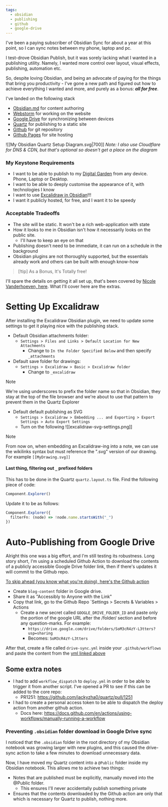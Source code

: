 ```yaml
---
tags:
  - obsidian
  - publishing
  - github
  - google-drive
---
```

I've been a paying subscriber of Obsidian Sync for about a year at this point, so I can sync notes between my phone, laptop and pc.

I test-drove Obsidian Publish, but it was sorely lacking what I wanted in a publishing utility. 
Namely, I wanted more control over layout, visual effects, publishing, automation etc.

So, despite loving Obsidian, and being an advocate of paying for the things that bring you productivity - I've gone a new path and figured out how to achieve everything I wanted and more, and purely as a bonus: ***all for free***. 

I've landed on the following stack
- [Obsidian.md](https://obsidian.md/) for content authoring
- [Webstorm](https://www.jetbrains.com/webstorm/) for working on the website
- [Google Drive](https://drive.google.com/) for synchronizing between devices
- [Quartz](https://quartz.jzhao.xyz/) for publishing to a static site
- [Github](https://github.com/) for git repository
- [Github Pages](https://pages.github.com/) for site hosting

![[My Obsidian Quartz Setup Diagram.svg|700]]
*Note: I also use Cloudflare for DNS & CDN, but that's optional so doesn't get a place on the diagram*

### My Keystone Requirements
- I want to be able to publish to my [Digital Garden](index.md) from any device. Phone, Laptop or Desktop.
- I want to be able to deeply customise the appearance of it, with technologies I know
- I want to use [Excalidraw in Obsidian](https://github.com/zsviczian/obsidian-excalidraw-plugin)!!!
- I want it publicly hosted, for free, and I want it to be speedy

### Acceptable Tradeoffs
- The site will be static. It won't be a rich web-application with state 
- How it looks to me in Obsidian isn't how it necessarily looks on the public site. 
	- I'll have to keep an eye on that
- Publishing doesn't need to be immediate, it can run on a schedule in the background
- Obsidian plugins are not thoroughly supported, but the essentials already work and others can be built with enough know-how

> [!tip] As a Bonus, It's Totally free!


I'll spare the details on getting it all set up, that's been covered by [Nicole Vanderhoeven, here](https://notes.nicolevanderhoeven.com/How+to+publish+Obsidian+notes+with+Quartz+on+GitHub+Pages). 
What I'll cover here are the extras.

# Setting Up Excalidraw

After installing the Excalidraw Obsidian plugin, we need to update some settings to get it playing nice with the publishing stack.

- Default Obsidian attachments folder:
	- `Settings > Files and Links > Default Location for New Attachments`
		- Change to `In the Folder Specified Below` and then specify `_attachments`
- Default save folder for drawings:
	- `Settings > Excalidraw > Basic > Excalidraw folder`
		- Change to `_excalidraw`
>[!note]
>We're using underscores to prefix the folder name so that in Obsidian, they stay at the top of the file browser and we're about to use that pattern to prevent them in the Quartz Explorer


- Default default publishing as SVG
	- `Settings > Excalidraw > Embedding ... and Exporting > Export Settings > Auto Export Settings`
	- Turn on the following ![[excalidraw-svg-settings.png]]

>[!note]
>From now on, when embedding an Excalidraw-ing into a note, we can use the wikilinks syntax but must reference the ".svg" version of our drawing. For example `[[MyDrawing.svg]]`

#### Last thing, filtering out `_` prefixed folders

This has to be done in the Quartz `quartz.layout.ts` file.  Find the following piece of code:
```typescript
Component.Explorer()
```

Update it to be as follows:
```typescript
Component.Explorer({
  filterFn: (node) => !node.name.startsWith("_")  
})
```

# Auto-Publishing from Google Drive

Alright this one was a big effort, and I'm still testing its robustness. 
Long story short, I'm using a scheduled Github Action to download the contents of a publicly accessible Google Drive folder link, then if there's updates it will commit to the Github repo.

[To skip ahead (you know what you're doing), here's the Github action](https://github.com/smissingham/blog/blob/v4/.github/workflows/drive-sync.yml)

- Create `blog-content` folder in Google drive.
- Share it as "Accessibly to Anyone with the Link"
- Copy that link, go to the Github Repo `Settings > Secrets & Variables > Actions
	- Create a new secret called `GOOGLE_DRIVE_FOLDER_ID` and paste only the portion of the google URL after the /folder/ section and before any question-marks. For example:
		 - `https://drive.google.com/drive/folders/SoM3cR4zY-L3tters?usp=sharing`
		 - Becomes: `SoM3cR4zY-L3tters`

After that, create a file called `drive-sync.yml` inside your `.github/workflows` and paste the content from the [yml linked above](https://github.com/smissingham/blog/blob/v4/.github/workflows/drive-sync.yml)


## Some extra notes
- I had to add `workflow_dispatch` to `deploy.yml` in order to be able to trigger it from another script. I've opened a PR to see if this can be added to the core repo:
	- PR1251: https://github.com/jackyzha0/quartz/pull/1251
- I had to create a personal access token to be able to dispatch the deploy action from another github action.
	- Docs here: https://docs.github.com/en/actions/using-workflows/manually-running-a-workflow

### Preventing `.obsidian` folder download in Google Drive sync 

I noticed that the `.obsidian` folder in the root directory of my Obsidian notebook was growing larger with new plugins, and this caused the drive-sync action to take a few minutes to download unnecessary data.

Now, I have moved my Quartz content into a `@Public` folder inside my Obsidian notebook. This allows me to achieve two things:
- Notes that are published must be explicitly, manually moved into the @Public folder. 
	- This ensures I'll never accidentally publish something private
- Ensures that the contents downloaded by the Github action are only that which is necessary for Quartz to publish, nothing more.